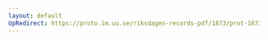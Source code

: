 ```yaml
---
layout: default
UpRedirect: https://pruto.im.uu.se/riksdagen-records-pdf/1873/prot-1873--ak--409/prot-1873--ak--409_030.pdf
---
```

